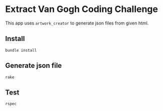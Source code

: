 # Extract Van Gogh Coding Challenge

This app uses `artwork_creator` to generate json files from given html.

## Install
```
bundle install
```

## Generate json file
```
rake
```

## Test
```
rspec
```